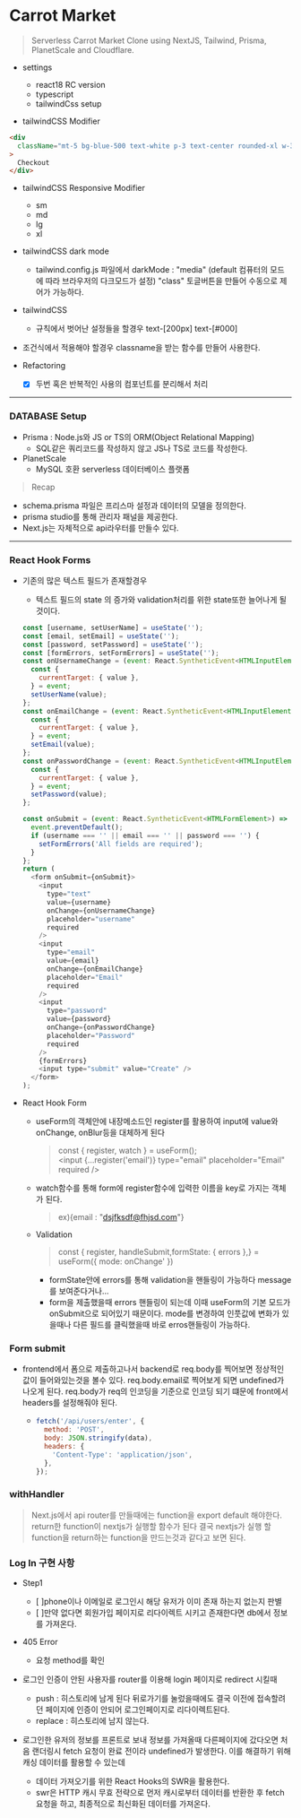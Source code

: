 # Carrot Market

> Serverless Carrot Market Clone using NextJS, Tailwind, Prisma, PlanetScale and Cloudflare.

- settings

  - react18 RC version
  - typescript
  - tailwindCss setup

- tailwindCSS Modifier

```html
<div
  className="mt-5 bg-blue-500 text-white p-3 text-center rounded-xl w-3/4 mx-auto hover:bg-teal-500"
>
  Checkout
</div>
```

- tailwindCSS Responsive Modifier
  - sm
  - md
  - lg
  - xl
- tailwindCSS dark mode
  - tailwind.config.js 파일에서 darkMode : "media" (default 컴퓨터의 모드에 따라 브라우저의 다크모드가 설정) "class" 토글버튼을 만들어 수동으로 제어가 가능하다.
- tailwindCSS

  - 규칙에서 벗어난 설정들을 할경우 text-[200px] text-[#000]

- 조건식에서 적용해야 할경우 classname을 받는 함수를 만들어 사용한다.

- Refactoring
  - [x] 두번 혹은 반복적인 사용의 컴포넌트를 분리해서 처리

---

### DATABASE Setup

- Prisma : Node.js와 JS or TS의 ORM(Object Relational Mapping)
  - SQL같은 쿼리코드를 작성하지 않고 JS나 TS로 코드를 작성한다.
- PlanetScale
  - MySQL 호환 serverless 데이터베이스 플랫폼

> Recap

- schema.prisma 파일은 프리스마 설정과 데이터의 모델을 정의한다.
- prisma studio를 통해 관리자 패널을 제공한다.
- Next.js는 자체적으로 api라우터를 만들수 있다.

---

### React Hook Forms

- 기존의 많은 텍스트 필드가 존재할경우

  - 텍스트 필드의 state 의 증가와 validation처리를 위한 state또한 늘어나게 될것이다.

  ```js
  const [username, setUserName] = useState('');
  const [email, setEmail] = useState('');
  const [password, setPassword] = useState('');
  const [formErrors, setFormErrors] = useState('');
  const onUsernameChange = (event: React.SyntheticEvent<HTMLInputElement>) => {
    const {
      currentTarget: { value },
    } = event;
    setUserName(value);
  };
  const onEmailChange = (event: React.SyntheticEvent<HTMLInputElement>) => {
    const {
      currentTarget: { value },
    } = event;
    setEmail(value);
  };
  const onPasswordChange = (event: React.SyntheticEvent<HTMLInputElement>) => {
    const {
      currentTarget: { value },
    } = event;
    setPassword(value);
  };

  const onSubmit = (event: React.SyntheticEvent<HTMLFormElement>) => {
    event.preventDefault();
    if (username === '' || email === '' || password === '') {
      setFormErrors('All fields are required');
    }
  };
  return (
    <form onSubmit={onSubmit}>
      <input
        type="text"
        value={username}
        onChange={onUsernameChange}
        placeholder="username"
        required
      />
      <input
        type="email"
        value={email}
        onChange={onEmailChange}
        placeholder="Email"
        required
      />
      <input
        type="password"
        value={password}
        onChange={onPasswordChange}
        placeholder="Password"
        required
      />
      {formErrors}
      <input type="submit" value="Create" />
    </form>
  );
  ```

- React Hook Form
  - useForm의 객체안에 내장메소드인 register를 활용하여 input에 value와 onChange, onBlur등을 대체하게 된다
    > const { register, watch } = useForm();  
    > <input {...register('email')} type="email" placeholder="Email" required />
  - watch함수를 통해 form에 register함수에 입력한 이름을 key로 가지는 객체가 된다.
    > ex){email : "dsjfksdf@fhjsd.com"}
  - Validation
    > const { register, handleSubmit,formState: { errors },} = useForm<LoginForm>({ mode: onChange' })
    - formState안에 errors를 통해 validation을 핸들링이 가능하다 message를 보여준다거나...
    - form을 제출했을때 errors 핸들링이 되는데 이때 useForm의 기본 모드가 onSubmit으로 되어있기 때문이다. mode를 변경하여 인풋값에 변화가 있을때나 다른 필드를 클릭했을때 바로 erros핸들링이 가능하다.

### Form submit

- frontend에서 폼으로 제출하고나서 backend로 req.body를 찍어보면 정상적인 값이 들어와있는것을 볼수 있다. req.body.email로 찍어보게 되면 undefined가 나오게 된다. req.body가 req의 인코딩을 기준으로 인코딩 되기 떄문에 front에서 headers를 설정해줘야 된다.
  - ```js
    fetch('/api/users/enter', {
      method: 'POST',
      body: JSON.stringify(data),
      headers: {
        'Content-Type': 'application/json',
      },
    });
    ```

### withHandler

> Next.js에서 api router를 만들때에는 function을 export default 해야한다. return한 function이 nextjs가 실행할 함수가 된다 결국 nextjs가 실행 할 function을 return하는 function을 만드는것과 같다고 보면 된다.

### Log In 구현 사항

- Step1

  - [ ]phone이나 이메일로 로그인시 해당 유저가 이미 존재 하는지 없는지 판별
  - [ ]만약 없다면 회원가입 페이지로 리다이렉트 시키고 존재한다면 db에서 정보를 가져온다.

- 405 Error

  - 요청 method를 확인

- 로그인 인증이 안된 사용자를 router를 이용해 login 페이지로 redirect 시킬때
  - push : 히스토리에 남게 된다 뒤로가기를 눌렀을때에도 결국 이전에 접속할려던 페이지에 인증이 안되어 로그인페이지로 리다이렉트된다.
  - replace : 히스토리에 남지 않는다.
- 로그인한 유저의 정보를 프론트로 보내 정보를 가져올때 다른페이지에 갔다오면 처음 랜더링시 fetch 요청이 완료 전이라 undefined가 발생한다. 이를 해결하기 위해 캐싱 데이터를 활용할 수 있는데
  - 데이터 가져오기를 위한 React Hooks의 SWR을 활용한다.
  - swr은 HTTP 캐시 무효 전략으로 먼저 캐시로부터 데이터를 반환한 후 fetch요청을 하고, 최종적으로 최신화된 데이터를 가져온다.

